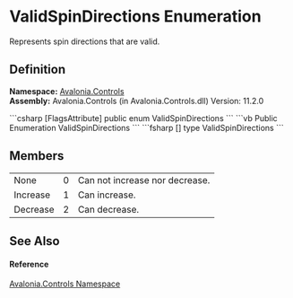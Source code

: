 # ValidSpinDirections Enumeration


Represents spin directions that are valid.



## Definition
**Namespace:** <a href="N_Avalonia_Controls">Avalonia.Controls</a>  
**Assembly:** Avalonia.Controls (in Avalonia.Controls.dll) Version: 11.2.0

<Tabs groupId="api-code-preview">
<TabItem value="csharp" label="C#">
```csharp
[FlagsAttribute]
public enum ValidSpinDirections
```
</TabItem>
<TabItem value="vb" label="VB">
```vb
<FlagsAttribute>
Public Enumeration ValidSpinDirections
```
</TabItem>
<TabItem value="fsharp" label="F#">
```fsharp
[<FlagsAttribute>]
type ValidSpinDirections
```
</TabItem>
</Tabs>



## Members
<table>
<tr>
<td>None</td>
<td>0</td>
<td>Can not increase nor decrease.</td>
</tr>
<tr>
<td>Increase</td>
<td>1</td>
<td>Can increase.</td>
</tr>
<tr>
<td>Decrease</td>
<td>2</td>
<td>Can decrease.</td>
</tr>
</table>

## See Also


#### Reference
<a href="N_Avalonia_Controls">Avalonia.Controls Namespace</a>  
